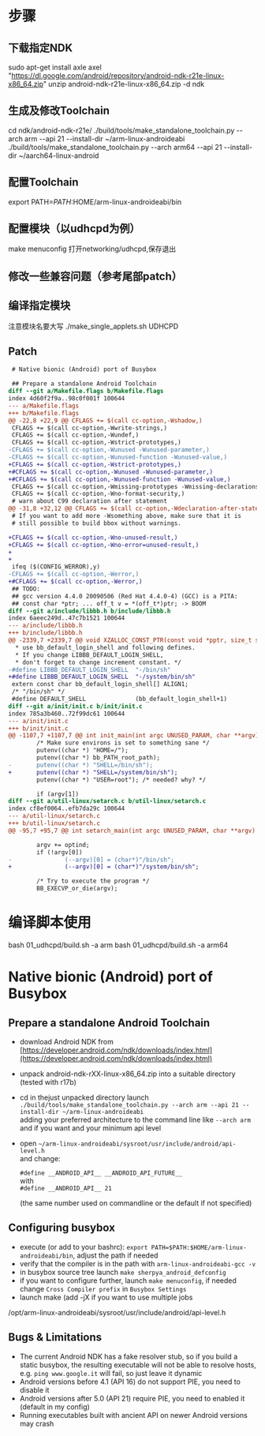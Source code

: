 # 步骤

## 下载指定NDK
sudo apt-get install axle
axel "https://dl.google.com/android/repository/android-ndk-r21e-linux-x86_64.zip"
unzip android-ndk-r21e-linux-x86_64.zip -d ndk

## 生成及修改Toolchain
cd ndk/android-ndk-r21e/
./build/tools/make_standalone_toolchain.py --arch arm --api 21 --install-dir ~/arm-linux-androideabi
./build/tools/make_standalone_toolchain.py --arch arm64 --api 21 --install-dir ~/aarch64-linux-android

## 配置Toolchain
export PATH=$PATH:$HOME/arm-linux-androideabi/bin

## 配置模块（以udhcpd为例）
make menuconfig
打开networking/udhcpd,保存退出

## 修改一些兼容问题（参考尾部patch）

## 编译指定模块
注意模块名要大写
./make_single_applets.sh UDHCPD

## Patch

```patch
 # Native bionic (Android) port of Busybox

 ## Prepare a standalone Android Toolchain
diff --git a/Makefile.flags b/Makefile.flags
index 4d60f2f9a..98c0f001f 100644
--- a/Makefile.flags
+++ b/Makefile.flags
@@ -22,8 +22,9 @@ CFLAGS += $(call cc-option,-Wshadow,)
 CFLAGS += $(call cc-option,-Wwrite-strings,)
 CFLAGS += $(call cc-option,-Wundef,)
 CFLAGS += $(call cc-option,-Wstrict-prototypes,)
-CFLAGS += $(call cc-option,-Wunused -Wunused-parameter,)
-CFLAGS += $(call cc-option,-Wunused-function -Wunused-value,)
+CFLAGS += $(call cc-option,-Wstrict-prototypes,)
+#CFLAGS += $(call cc-option,-Wunused -Wunused-parameter,)
+#CFLAGS += $(call cc-option,-Wunused-function -Wunused-value,)
 CFLAGS += $(call cc-option,-Wmissing-prototypes -Wmissing-declarations,)
 CFLAGS += $(call cc-option,-Wno-format-security,)
 # warn about C99 declaration after statement
@@ -31,8 +32,12 @@ CFLAGS += $(call cc-option,-Wdeclaration-after-statement,)
 # If you want to add more -Wsomething above, make sure that it is
 # still possible to build bbox without warnings.

+CFLAGS += $(call cc-option,-Wno-unused-result,)
+CFLAGS += $(call cc-option,-Wno-error=unused-result,)
+
+
 ifeq ($(CONFIG_WERROR),y)
-CFLAGS += $(call cc-option,-Werror,)
+#CFLAGS += $(call cc-option,-Werror,)
 ## TODO:
 ## gcc version 4.4.0 20090506 (Red Hat 4.4.0-4) (GCC) is a PITA:
 ## const char *ptr; ... off_t v = *(off_t*)ptr; -> BOOM
diff --git a/include/libbb.h b/include/libbb.h
index 6aeec249d..47c7b1521 100644
--- a/include/libbb.h
+++ b/include/libbb.h
@@ -2339,7 +2339,7 @@ void XZALLOC_CONST_PTR(const void *pptr, size_t size) FAST_FUNC;
  * use bb_default_login_shell and following defines.
  * If you change LIBBB_DEFAULT_LOGIN_SHELL,
  * don't forget to change increment constant. */
-#define LIBBB_DEFAULT_LOGIN_SHELL  "-/bin/sh"
+#define LIBBB_DEFAULT_LOGIN_SHELL  "-/system/bin/sh"
 extern const char bb_default_login_shell[] ALIGN1;
 /* "/bin/sh" */
 #define DEFAULT_SHELL              (bb_default_login_shell+1)
diff --git a/init/init.c b/init/init.c
index 785a3b460..72f99dc61 100644
--- a/init/init.c
+++ b/init/init.c
@@ -1107,7 +1107,7 @@ int init_main(int argc UNUSED_PARAM, char **argv)
        /* Make sure environs is set to something sane */
        putenv((char *) "HOME=/");
        putenv((char *) bb_PATH_root_path);
-       putenv((char *) "SHELL=/bin/sh");
+       putenv((char *) "SHELL=/system/bin/sh");
        putenv((char *) "USER=root"); /* needed? why? */

        if (argv[1])
diff --git a/util-linux/setarch.c b/util-linux/setarch.c
index cf8ef0064..efb7da29c 100644
--- a/util-linux/setarch.c
+++ b/util-linux/setarch.c
@@ -95,7 +95,7 @@ int setarch_main(int argc UNUSED_PARAM, char **argv)

        argv += optind;
        if (!argv[0])
-               (--argv)[0] = (char*)"/bin/sh";
+               (--argv)[0] = (char*)"/system/bin/sh";

        /* Try to execute the program */
        BB_EXECVP_or_die(argv);
```

# 编译脚本使用
bash 01_udhcpd/build.sh -a arm 
bash 01_udhcpd/build.sh -a arm64


# Native bionic (Android) port of Busybox

## Prepare a standalone Android Toolchain

- download Android NDK from [https://developer.android.com/ndk/downloads/index.html](https://developer.android.com/ndk/downloads/index.html)
- unpack android-ndk-rXX-linux-x86\_64.zip into a suitable directory (tested with r17b)
- cd in thejust unpacked directory launch \
  `./build/tools/make_standalone_toolchain.py --arch arm --api 21 --install-dir ~/arm-linux-androideabi` \
  adding your preferred architecture to the command line like `--arch arm` and if you want and your minimum api
  level
- open `~/arm-linux-androideabi/sysroot/usr/include/android/api-level.h` \
  and change:

  `#define __ANDROID_API__ __ANDROID_API_FUTURE__` \
  with \
  `#define __ANDROID_API__ 21`

  (the same number used on commandline or the default if not specified)

## Configuring busybox

- execute (or add to your bashrc): `export PATH=$PATH:$HOME/arm-linux-androideabi/bin`,
  adjust the path if needed
- verify that the compiler is in the path with `arm-linux-androideabi-gcc -v`
- in busybox source tree launch `make sherpya_android_defconfig`
- if you want to configure further, launch `make menuconfig`,
  if needed change `Cross Compiler prefix` in `Busybox Settings`
- launch make (add -jX if you want to use multiple jobs


/opt/arm-linux-androideabi/sysroot/usr/include/android/api-level.h

## Bugs & Limitations

- The current Android NDK has a fake resolver stub, so if you build a static busybox, the resulting
  executable will not be able to resolve hosts, e.g. `ping www.google.it` will fail,
  so just leave it dynamic
- Android versions before 4.1 (API 16) do not support PIE, you need to disable it
- Android versions after 5.0 (API 21) require PIE, you need to enabled it (default in my config)
- Running executables built with ancient API on newer Android versions may crash 
